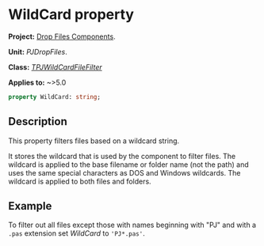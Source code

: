 # WildCard property

**Project:** [Drop Files Components](../API.md).

**Unit:** _PJDropFiles_.

**Class:** _[TPJWildCardFileFilter](./TPJWildCardFileFilter.md)_

**Applies to:** ~>5.0

```pascal
property WildCard: string;
```

## Description

This property filters files based on a wildcard string.

It stores the wildcard that is used by the component to filter files. The wildcard is applied to the base filename or folder name (not the path) and uses the same special characters as DOS and Windows wildcards. The wildcard is applied to both files and folders.

## Example

To filter out all files except those with names beginning with "PJ" and with a `.pas` extension set _WildCard_ to `'PJ*.pas'`.
